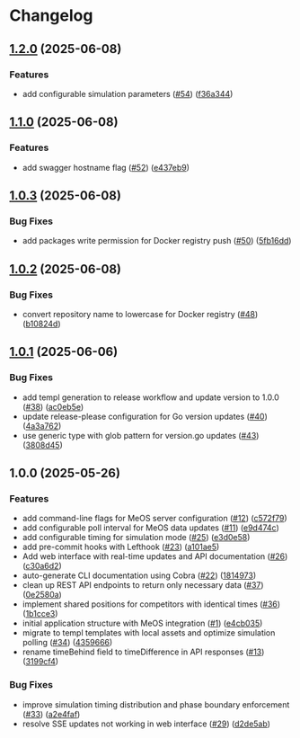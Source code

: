 # Changelog

## [1.2.0](https://github.com/MetsaApp/meos-graphics/compare/v1.1.0...v1.2.0) (2025-06-08)


### Features

* add configurable simulation parameters ([#54](https://github.com/MetsaApp/meos-graphics/issues/54)) ([f36a344](https://github.com/MetsaApp/meos-graphics/commit/f36a3449a7970456b0998904e4928ad92b60d829))

## [1.1.0](https://github.com/MetsaApp/meos-graphics/compare/v1.0.3...v1.1.0) (2025-06-08)


### Features

* add swagger hostname flag ([#52](https://github.com/MetsaApp/meos-graphics/issues/52)) ([e437eb9](https://github.com/MetsaApp/meos-graphics/commit/e437eb916200dd1dc386df6daace717553ac9b05))

## [1.0.3](https://github.com/MetsaApp/meos-graphics/compare/v1.0.2...v1.0.3) (2025-06-08)


### Bug Fixes

* add packages write permission for Docker registry push ([#50](https://github.com/MetsaApp/meos-graphics/issues/50)) ([5fb16dd](https://github.com/MetsaApp/meos-graphics/commit/5fb16dd6d93b249b290198d9d71c288e1f65b724))

## [1.0.2](https://github.com/MetsaApp/meos-graphics/compare/v1.0.1...v1.0.2) (2025-06-08)


### Bug Fixes

* convert repository name to lowercase for Docker registry ([#48](https://github.com/MetsaApp/meos-graphics/issues/48)) ([b10824d](https://github.com/MetsaApp/meos-graphics/commit/b10824df50131ff62db76846653c052d48300b7a))

## [1.0.1](https://github.com/MetsaApp/meos-graphics/compare/v1.0.0...v1.0.1) (2025-06-06)


### Bug Fixes

* add templ generation to release workflow and update version to 1.0.0 ([#38](https://github.com/MetsaApp/meos-graphics/issues/38)) ([ac0eb5e](https://github.com/MetsaApp/meos-graphics/commit/ac0eb5e5e457084b7beae453e88844cde1f4cb09))
* update release-please configuration for Go version updates ([#40](https://github.com/MetsaApp/meos-graphics/issues/40)) ([4a3a762](https://github.com/MetsaApp/meos-graphics/commit/4a3a76216215805b482f58f6baf7af38dbc4a163))
* use generic type with glob pattern for version.go updates ([#43](https://github.com/MetsaApp/meos-graphics/issues/43)) ([3808d45](https://github.com/MetsaApp/meos-graphics/commit/3808d457c0037ebe9f9d9985295393a9d02073fa))

## 1.0.0 (2025-05-26)


### Features

* add command-line flags for MeOS server configuration ([#12](https://github.com/MetsaApp/meos-graphics/issues/12)) ([c572f79](https://github.com/MetsaApp/meos-graphics/commit/c572f79d65a49e55a711af91358fef6df42ea2b9))
* add configurable poll interval for MeOS data updates ([#11](https://github.com/MetsaApp/meos-graphics/issues/11)) ([e9d474c](https://github.com/MetsaApp/meos-graphics/commit/e9d474cdc8f5427c9b4b22dc553051fb9644a142))
* add configurable timing for simulation mode ([#25](https://github.com/MetsaApp/meos-graphics/issues/25)) ([e3d0e58](https://github.com/MetsaApp/meos-graphics/commit/e3d0e58ce767da44085062c4b21a462b6c43d8c1))
* add pre-commit hooks with Lefthook ([#23](https://github.com/MetsaApp/meos-graphics/issues/23)) ([a101ae5](https://github.com/MetsaApp/meos-graphics/commit/a101ae519e1880708231c5ea1e0342a50ac419fe))
* Add web interface with real-time updates and API documentation ([#26](https://github.com/MetsaApp/meos-graphics/issues/26)) ([c30a6d2](https://github.com/MetsaApp/meos-graphics/commit/c30a6d2d91579bb699a4632ed6d732f332e325ea))
* auto-generate CLI documentation using Cobra ([#22](https://github.com/MetsaApp/meos-graphics/issues/22)) ([1814973](https://github.com/MetsaApp/meos-graphics/commit/1814973c371abdba946254b1a4401ee62d8ba32a))
* clean up REST API endpoints to return only necessary data ([#37](https://github.com/MetsaApp/meos-graphics/issues/37)) ([0e2580a](https://github.com/MetsaApp/meos-graphics/commit/0e2580a58a95a37d8d569dc87cf17058e12049e2))
* implement shared positions for competitors with identical times ([#36](https://github.com/MetsaApp/meos-graphics/issues/36)) ([1b1cce3](https://github.com/MetsaApp/meos-graphics/commit/1b1cce3c9845939b103afa9033f0a464c2c1b9a6))
* initial application structure with MeOS integration ([#1](https://github.com/MetsaApp/meos-graphics/issues/1)) ([e4cb035](https://github.com/MetsaApp/meos-graphics/commit/e4cb0352a9a4456b980d6ac369e9096df00d895d))
* migrate to templ templates with local assets and optimize simulation polling ([#34](https://github.com/MetsaApp/meos-graphics/issues/34)) ([4359666](https://github.com/MetsaApp/meos-graphics/commit/435966601c22f615eed91c4920c118bffbb85129))
* rename timeBehind field to timeDifference in API responses ([#13](https://github.com/MetsaApp/meos-graphics/issues/13)) ([3199cf4](https://github.com/MetsaApp/meos-graphics/commit/3199cf438e7df4dcd09fec21284c0d259cdefac6))


### Bug Fixes

* improve simulation timing distribution and phase boundary enforcement ([#33](https://github.com/MetsaApp/meos-graphics/issues/33)) ([a2e4faf](https://github.com/MetsaApp/meos-graphics/commit/a2e4faf0cd4b584519aa0eedf96acc339172a63e))
* resolve SSE updates not working in web interface ([#29](https://github.com/MetsaApp/meos-graphics/issues/29)) ([d2de5ab](https://github.com/MetsaApp/meos-graphics/commit/d2de5ab4956ae4a17d432e70df4ce00c979d6cc7))
